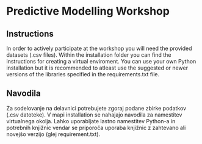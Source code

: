 # Predictive Modelling Workshop
## Instructions
In order to actively participate at the workshop you will need the provided datasets (.csv files).
Within the installation folder you can find the instructions for creating a virtual enviroment. 
You can use your own Python installation but it is recommended to atleast use the suggested or newer versions 
of the libraries specified in the requirements.txt file.

## Navodila
Za sodelovanje na delavnici potrebujete zgoraj podane zbirke podatkov (.csv datoteke).
V mapi installation se nahajajo navodila za namestitev virtualnega okolja.
Lahko uporabljate lastno namestitev Python-a in potrebnih knjižnic vendar se priporoča uporaba knjižnic 
z zahtevano ali novejšo verzijo (glej requirement.txt).
